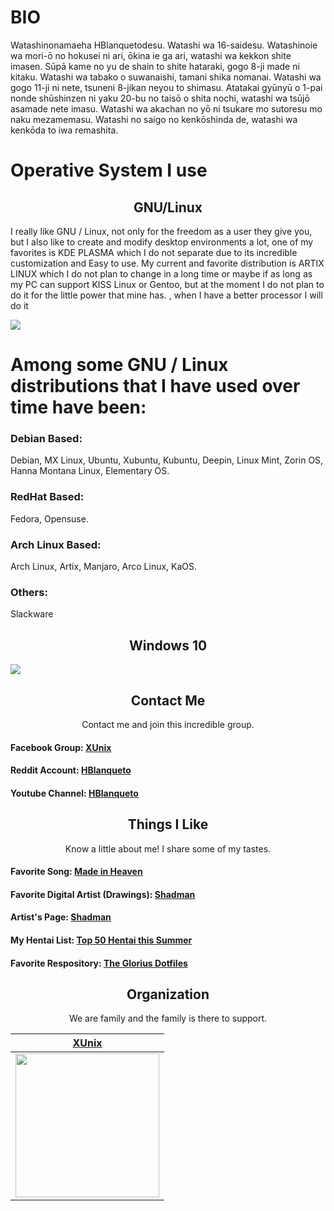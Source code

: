 
# BIO

Watashinonamaeha HBlanquetodesu. Watashi wa 16-saidesu. Watashinoie wa mori-ō no hokusei ni ari, ōkina ie ga ari, watashi wa kekkon shite imasen. Sūpā kame no yu de shain to shite hataraki, gogo 8-ji made ni kitaku. Watashi wa tabako o suwanaishi, tamani shika nomanai. Watashi wa gogo 11-ji ni nete, tsuneni 8-jikan neyou to shimasu. Atatakai gyūnyū o 1-pai nonde shūshinzen ni yaku 20-bu no taisō o shita nochi, watashi wa tsūjō asamade nete imasu. Watashi wa akachan no yō ni tsukare mo sutoresu mo naku mezamemasu. Watashi no saigo no kenkōshinda de, watashi wa kenkōda to iwa remashita.



# Operative System I use

<h2 align="center">GNU/Linux</h2>

   I really like GNU / Linux, not only for the freedom as a user they give you, but I also like to create and modify desktop environments a lot, one of my favorites is KDE PLASMA which I do not separate due to its incredible customization and Easy to use. My current and favorite distribution is ARTIX LINUX which I do not plan to change in a long time or maybe if as long as my PC can support KISS Linux or Gentoo, but at the moment I do not plan to do it for the little power that mine has. , when I have a better processor I will do it

</div>

<img src="https://github.com/Hblanqueto/HBlanqueto/blob/master/Images/f59eqznks3851%20(1).webp" align="center">

<br>

# Among some GNU / Linux distributions that I have used over time have been:

### Debian Based:

Debian, MX Linux, Ubuntu, Xubuntu, Kubuntu, Deepin, Linux Mint, Zorin OS, Hanna Montana Linux, Elementary OS.

### RedHat Based: 
Fedora, Opensuse.

### Arch Linux Based:
Arch Linux, Artix, Manjaro, Arco Linux, KaOS.

### Others: 
Slackware
<h2 align="center">Windows 10</h2>

</div>

<img src="https://github.com/Hblanqueto/HBlanqueto/blob/master/Images/2020-07-26%20(1).webp" align="center">

<br>

<h2 align="center">Contact Me</h2>
<p align="center">Contact me and join this incredible group.</p>

#### Facebook Group: <a href="https://www.facebook.com/groups/3401196263237743" target="_blank">**XUnix**</a>
#### Reddit Account: <a href="https://www.reddit.com/user/HBlanqueto" target="_blank">**HBlanqueto**</a>
#### Youtube Channel: <a href="https://www.youtube.com/channel/UC0YtVu6kMueGLIZbqnkBNkw?view_as=subscriber" target="_blank">**HBlanqueto**</a>    


<h2 align="center">Things I Like</h2>
<p align="center">Know a little about me! I share some of my tastes.</p>

#### Favorite Song:  <a href="https://www.youtube.com/watch?v=171skzi5BKc" target="_blank">**Made in Heaven**</a>
#### Favorite Digital Artist (Drawings): <a href="https://www.youtube.com/watch?v=WQRObrOqXho" target="_blank">**Shadman**</a>
#### Artist's Page: <a href="http://www.shadbase.com/" target="_blank">**Shadman**</a>
#### My Hentai List: <a href="https://www.youtube.com/watch?v=WQRObrOqXho" target="_blank">**Top 50 Hentai this Summer**</a>
#### Favorite Respository: <a href="https://github.com/manilarome/the-glorious-dotfiles">**The Glorius Dotfiles**</a>

<h2 align="center">Organization</h2>
<p align="center">We are family and the family is there to support.</p>

| <a href="http://slicklearn.xyz" target="_blank">**XUnix**</a> 
| :---: |
| <img align='center' src='https://avatars1.githubusercontent.com/u/68828079?s=400&u=a0e2d9b25f09f2925cfad2c92c76a0884a158d96&v=4' height='230px'> |

